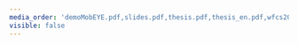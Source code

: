 ```yaml
---
media_order: 'demoMobEYE.pdf,slides.pdf,thesis.pdf,thesis_en.pdf,wfcs2006.pdf'
visible: false
---
```


